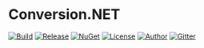 # Conversion.NET
[![Build](https://ci.appveyor.com/api/projects/status/w9mywd8m1oo2owfu?svg=true)](https://ci.appveyor.com/project/skthomasjr/conversion)
[![Release](https://img.shields.io/github/release/skthomasjr/Conversion.svg?maxAge=2592000)](https://github.com/skthomasjr/Conversion/releases)
[![NuGet](https://img.shields.io/nuget/v/Conversion.NET.svg)](https://www.nuget.org/packages/Conversion.NET)
[![License](https://img.shields.io/github/license/skthomasjr/Conversion.svg?maxAge=2592000)](LICENSE.md)
[![Author](https://img.shields.io/badge/author-Scott%20K.%20Thomas%2C%20Jr.-blue.svg?maxAge=2592000)](https://www.linkedin.com/in/skthomasjr)
[![Gitter](https://badges.gitter.im/skthomasjr/Conversion.svg)](https://gitter.im/skthomasjr/Conversion?utm_source=badge&utm_medium=badge&utm_campaign=pr-badge&utm_content=badge)
